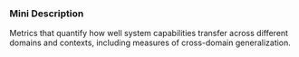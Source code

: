 ### Mini Description

Metrics that quantify how well system capabilities transfer across different domains and contexts, including measures of cross-domain generalization.
